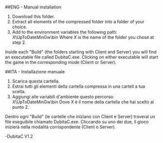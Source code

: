 ##ENG - Manual installation

1. Download this folder.
2. Extract all elements of the compressed folder into a folder of your choice.
3. Add to the environment variables the following path: $X$\UpToDateMinGw\bin
   Where $X$ is the name of the folder you chose at step 2.

Inside each "Build" (the folders starting with Client and Server) you will find an executable file called DubitaC.exe.
Clicking on either executable will start the game in the corresponding mode (Client or Server).

##ITA - Installazione manuale

1. Scarica questa cartella.
2. Estrai tutti gli elementi della cartella compressa in una cartell a tua scelta.
3. Aggiungi alle variabili d'ambiente questo percorso: $X$\UpToDateMinGw\bin
   Dove $X$ è il nome della cartella che hai scelto al punto 2.

Dentro ogni "Build" (le cartelle che iniziano con Client e Server) troverai un file eseguibile chiamato DubitaC.exe.
Cliccando su uno dei due, il gioco inizierà nella modalità corrispondente (Client o Server).

-DubitaC V1.2